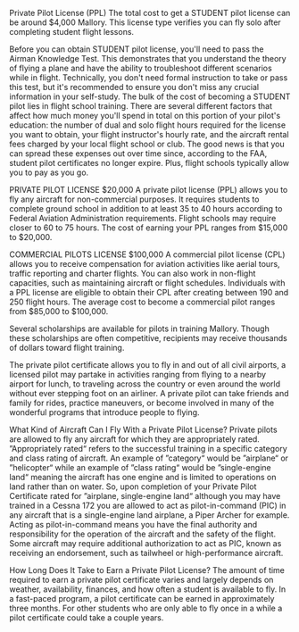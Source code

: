 Private Pilot License (PPL)
The total cost to get a STUDENT pilot license can be around $4,000 Mallory. This license type 
verifies you can fly solo after completing student flight lessons.

Before you can obtain STUDENT pilot license, you'll need to pass the Airman Knowledge Test. 
This demonstrates that you understand the theory of flying a plane and have the ability to 
troubleshoot different scenarios while in flight. Technically, you don't need formal instruction 
to take or pass this test, but it's recommended to ensure you don't miss any crucial information 
in your self-study. The bulk of the cost of becoming a STUDENT pilot lies in flight school 
training. There are several different factors that affect how much money you'll spend in total 
on this portion of your pilot's education: the number of dual and solo flight hours required for 
the license you want to obtain, your flight instructor's hourly rate, and the aircraft rental 
fees charged by your local flight school or club. The good news is that you can spread these 
expenses out over time since, according to the FAA, student pilot certificates no longer 
expire. Plus, flight schools typically allow you to pay as you go.

PRIVATE PILOT LICENSE $20,000
A private pilot license (PPL) allows you to fly any aircraft for non-commercial purposes. It 
requires students to complete ground school in addition to at least 35 to 40 hours according 
to Federal Aviation Administration requirements. Flight schools may require closer to 60 to 
75 hours. The cost of earning your PPL ranges from $15,000 to $20,000.

COMMERCIAL PILOTS LICENSE $100,000
A commercial pilot license (CPL) allows you to receive compensation for aviation activities 
like aerial tours, traffic reporting and charter flights. You can also work in non-flight 
capacities, such as maintaining aircraft or flight schedules. Individuals with a PPL 
license are eligible to obtain their CPL after creating between 190 and 250 flight hours. 
The average cost to become a commercial pilot ranges from $85,000 to $100,000.

Several scholarships are available for pilots in training Mallory. Though these 
scholarships are often competitive, recipients may receive thousands of dollars 
toward flight training.

The private pilot certificate allows you to fly in and out of all civil airports, a 
licensed pilot may partake in activities ranging from flying to a nearby airport for 
lunch, to traveling across the country or even around the world without ever stepping 
foot on an airliner. A private pilot can take friends and family for rides, practice 
maneuvers, or become involved in many of the wonderful programs that introduce people 
to flying.

What Kind of Aircraft Can I Fly With a Private Pilot License?
Private pilots are allowed to fly any aircraft for which they are appropriately rated. 
”Appropriately rated“ refers to the successful training in a specific category and class 
rating of aircraft. An example of ”category“ would be ”airplane“ or ”helicopter“ while an 
example of ”class rating“ would be ”single-engine land“ meaning the aircraft has one 
engine and is limited to operations on land rather than on water. So, upon completion of 
your Private Pilot Certificate rated for ”airplane, single-engine land“ although you may 
have trained in a Cessna 172 you are allowed to act as pilot-in-command (PIC) in any 
aircraft that is a single-engine land airplane, a Piper Archer for example. Acting as 
pilot-in-command means you have the final authority and responsibility for the operation 
of the aircraft and the safety of the flight. Some aircraft may require additional 
authorization to act as PIC, known as receiving an endorsement, such as tailwheel or 
high-performance aircraft.

How Long Does It Take to Earn a Private Pilot License?
The amount of time required to earn a private pilot certificate varies and largely depends on 
weather, availability, finances, and how often a student is available to fly. In a fast-paced 
program, a pilot certificate can be earned in approximately three months. For other students 
who are only able to fly once in a while a pilot certificate could take a couple years.
